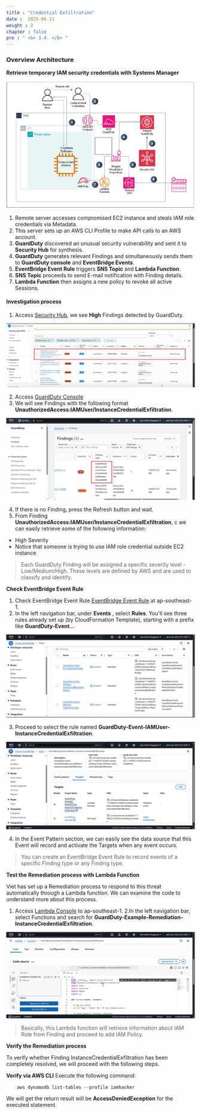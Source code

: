 ```yaml
---
title : "Credential Exfiltration"
date :  2025-06-11
weight : 2 
chapter : false
pre : " <b> 3.4. </b> "
---
```

### Overview Architecture

**Retrieve temporary IAM security credentials with Systems Manager**

![CredentialExfiltration](/images/3.attack/3.4/CredentialExfiltration-1.png)

1. Remote server accesses compromised EC2 instance and steals IAM role credentials via Metadata.
2. This server sets up an AWS CLI Profile to make API calls to an AWS account.
3. **GuardDuty** discovered an unusual security vulnerability and sent it to **Security Hub** for synthesis.
4. **GuardDuty** generates relevant Findings and simultaneously sends them to **GuardDuty console** and **EventBridge Events**.
5. **EventBridge Event Rule** triggers **SNS Topic** and **Lambda Function**.
6. **SNS Topic** proceeds to send E-mail notification with Finding details.
7. **Lambda Function** then assigns a new policy to revoke all active Sessions.

#### Investigation process
1. Access [Security Hub](https://ap-southeast-1.console.aws.amazon.com/securityhub/home?region=ap-southeast-1#/), we see **High** Findings detected by GuardDuty.

![CredentialExfiltration](/images/3.attack/3.4/hub.png)

2. Access [GuardDuty Console](https://ap-southeast-1.console.aws.amazon.com/guardduty/home?region=ap-southeast-1#/)
3. We will see Findings with the following format **UnauthorizedAccess:IAMUser/InstanceCredentialExfiltration**.

![CredentialExfiltration](/images/3.attack/3.4/8.png)

4. If there is no Finding, press the Refresh button and wait.
5. From Finding **UnauthorizedAccess:IAMUser/InstanceCredentialExfiltration**, c we can easily retrieve some of the following information:
- High Severity
- Notice that someone is trying to use IAM role credential outside EC2 instance
> Each GuardDuty Finding will be assigned a specific severity level - Low/Medium/High. These levels are defined by AWS and are used to classify and identify.

**Check EventBridge Event Rule**

1. Check EventBridge Event Rule [EventBridge Event Rule](https://ap-southeast-1.console.aws.amazon.com/events/home?region=ap-southeast-1#/) at ap-southeast-1.
2. In the left navigation bar, under **Events** , select **Rules**. You'll see three rules already set up (by CloudFormation Template), starting with a prefix like **GuardDuty-Event..**.

![CredentialExfiltration](/images/3.attack/3.4/10.png)

3. Proceed to select the rule named **GuardDuty-Event-IAMUser-InstanceCredentialExfiltration**.

![CredentialExfiltration](/images/3.attack/3.4/11.png)

4. In the Event Pattern section, we can easily see the data source that this Event will record and activate the Targets when any event occurs.

> You can create an EventBridge Event Rule to record events of a specific Finding type or any Finding type.

**Test the Remediation process with Lambda Function**

Viet has set up a Remediation process to respond to this threat automatically through a Lambda function. We can examine the code to understand more about this process.

1. Access [Lambda Console](https://ap-southeast-1.console.aws.amazon.com/lambda/home?region=ap-southeast-1#/begin) to ap-southeast-1.
2.In the left navigation bar, select Functions and search for **GuardDuty-Example-Remediation-InstanceCredentialExfiltration**.

![CredentialExfiltration](/images/3.attack/3.4/9.png)

> Basically, this Lambda function will retrieve information about IAM Role from Finding and proceed to add IAM Policy.

**Verify the Remediation process**

To verify whether Finding InstanceCredentialExfiltration has been completely resolved, we will proceed with the following steps.

**Verify via AWS CLI**
Execute the following command:

        aws dynamodb list-tables --profile iamhacker

We will get the return result will be **AccessDeniedException** for the executed statement.

